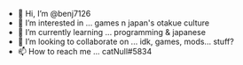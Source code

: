 - 👋 Hi, I’m @benj7126
- 👀 I’m interested in ... games n japan's otakue culture
- 🌱 I’m currently learning ... programming & japanese
- 💞️ I’m looking to collaborate on ... idk, games, mods... stuff?
- 📫 How to reach me ... catNull#5834

<!---
benj7126/benj7126 is a ✨ special ✨ repository because its `README.md` (this file) appears on your GitHub profile.
You can click the Preview link to take a look at your changes.
--->
